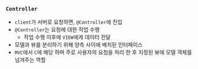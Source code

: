 ### `Controller`

- `client`가 서버로 요청하면, `@Controller`에 진입
- `@Controller`는 요청에 대한 작업 수행
    + 작업 수행 이후에 `VIEW`에게 데이터 전달
- 모델과 뷰를 분리하기 위해 양측 사이에 배치된 인터페이스
- `MVC`에서 `C`에 해당 하며 주로 사용자의 요청을 처리 한 후 지정된 뷰에 모델 객체를 넘겨주는 역할
